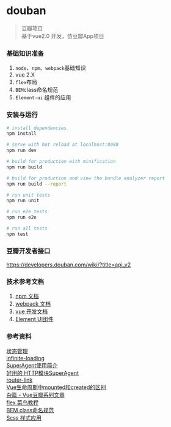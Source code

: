 # douban

> 豆瓣项目  
基于vue2.0 开发，仿豆瓣App项目  

### 基础知识准备  
1) `node`、`npm`、`webpack`基础知识  
2) vue 2.X  
3) `flex`布局  
4) `BEM`class命名规范  
5) `Element-ui` 组件的应用  


### 安装与运行

``` bash
# install dependencies
npm install

# serve with hot reload at localhost:8080
npm run dev

# build for production with minification
npm run build

# build for production and view the bundle analyzer report
npm run build --report

# run unit tests
npm run unit

# run e2e tests
npm run e2e

# run all tests
npm test
```

### 豆瓣开发者接口  
<https://developers.douban.com/wiki/?title=api_v2>

### 技术参考文档  
1) [npm 文档](https://www.npmjs.com.cn/)  
2) [webpack 文档](https://doc.webpack-china.org/concepts/)  
3) [vue 开发文档](https://cn.vuejs.org/v2/api/)  
4) [Element UI组件](http://element.eleme.io/#/zh-CN/component/installation)  

### 参考资料
[状态管理](http://blog.csdn.net/h5_queenstyle12/article/details/75386359)  
[infinite-loading](https://www.jianshu.com/p/bfb5ca56b4fb)  
[SuperAgent使用简介](http://blog.csdn.net/u010257992/article/details/53256038)  
[好用的 HTTP模块SuperAgent](https://www.jianshu.com/p/98b854322260)  
[router-link](https://router.vuejs.org/zh-cn/api/router-link.html)  
[Vue生命周期中mounted和created的区别](http://blog.csdn.net/xdnloveme/article/details/78035065)  
[杂篇 - Vue豆瓣系列文章](https://www.jianshu.com/p/3e4d06b9e0fd)  
[flex 菜鸟教程](http://www.runoob.com/w3cnote/flex-grammar.html)  
[BEM class命名规范](https://www.w3cplus.com/css/bem-definitions.html)  
[Scss 样式应用](https://www.sass.hk/)  